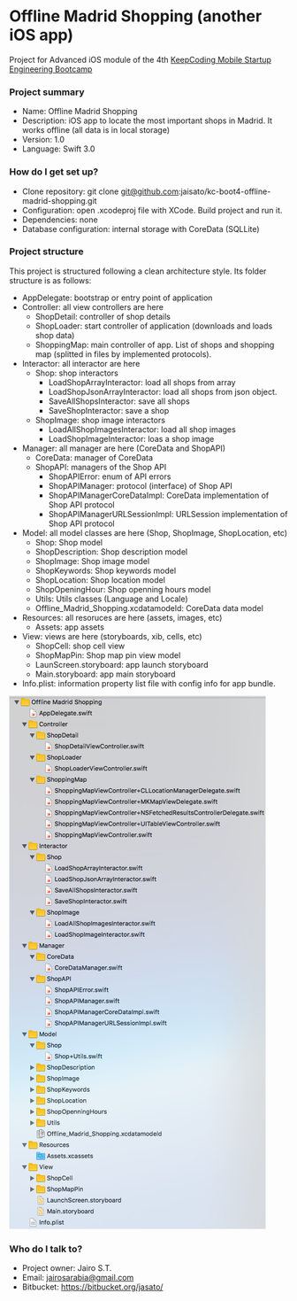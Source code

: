 # Offline Madrid Shopping (another iOS app) #

Project for Advanced iOS module of the 4th [KeepCoding Mobile Startup Engineering Bootcamp](https://keepcoding.io/en/keepcodingstartupengineeringmasterbootcamp/ "KeepCoding Mobile Startup Engineering Bootcamp")

### Project summary ###

* Name: Offline Madrid Shopping
* Description: iOS app to locate the most important shops in Madrid. It works offline (all data is in local storage)
* Version: 1.0
* Language: Swift 3.0

### How do I get set up? ###

* Clone repository: git clone git@github.com:jaisato/kc-boot4-offline-madrid-shopping.git
* Configuration: open .xcodeproj file with XCode. Build project and run it. 
* Dependencies: none
* Database configuration: internal storage with CoreData (SQLLite)

### Project structure ###

This project is structured following a clean architecture style. 
Its folder structure is as follows:

* AppDelegate: bootstrap or entry point of application
* Controller: all view controllers are here
    * ShopDetail: controller of shop details
    * ShopLoader: start controller of application (downloads and loads shop data)
    * ShoppingMap: main controller of app. List of shops and shopping map (splitted in files by implemented protocols).
* Interactor: all interactor are here
    * Shop: shop interactors
        * LoadShopArrayInteractor: load all shops from array
        * LoadShopJsonArrayInteractor: load all shops from json object.
        * SaveAllShopsInteractor: save all shops
        * SaveShopInteractor: save a shop
    * ShopImage: shop image interactors
        * LoadAllShopImagesInteractor: load all shop images
        * LoadShopImageInteractor: loas a shop image
* Manager: all manager are here (CoreData and ShopAPI)
    * CoreData: manager of CoreData
    * ShopAPI: managers of the Shop API
        * ShopAPIError: enum of API errors
        * ShopAPIManager: protocol (interface) of Shop API
        * ShopAPIManagerCoreDataImpl: CoreData implementation of Shop API protocol
        * ShopAPIManagerURLSessionImpl: URLSession implementation of Shop API protocol
* Model: all model classes are here (Shop, ShopImage, ShopLocation, etc)
    * Shop: Shop model
    * ShopDescription: Shop description model
    * ShopImage: Shop image model
    * ShopKeywords: Shop keywords model
    * ShopLocation: Shop location model
    * ShopOpeningHour: Shop openning hours model
    * Utils: Utils classes (Language and Locale)
    * Offline\_Madrid\_Shopping.xcdatamodeld: CoreData data model
* Resources: all resoruces are here (assets, images, etc)
    * Assets: app assets
* View: views are here (storyboards, xib, cells, etc)
    * ShopCell: shop cell view
    * ShopMapPin: Shop map pin view model
    * LaunScreen.storyboard: app launch storyboard
    * Main.storyboard: app main storyboard
* Info.plist: information property list file with config info for app bundle.

![Project structure](app-structure.png "Project structure")

### Who do I talk to? ###

* Project owner: Jairo S.T.
* Email: jairosarabia@gmail.com
* Bitbucket: https://bitbucket.org/jasato/
